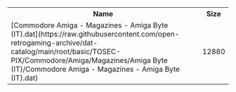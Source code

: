 <table>
<tr><th>Name</th><th>Size</th></tr>
<tr><td>
[Commodore Amiga - Magazines - Amiga Byte (IT).dat](https://raw.githubusercontent.com/open-retrogaming-archive/dat-catalog/main/root/basic/TOSEC-PIX/Commodore/Amiga/Magazines/Amiga Byte (IT)/Commodore Amiga - Magazines - Amiga Byte (IT).dat)
</td><td>12880</td></tr>
</table>
